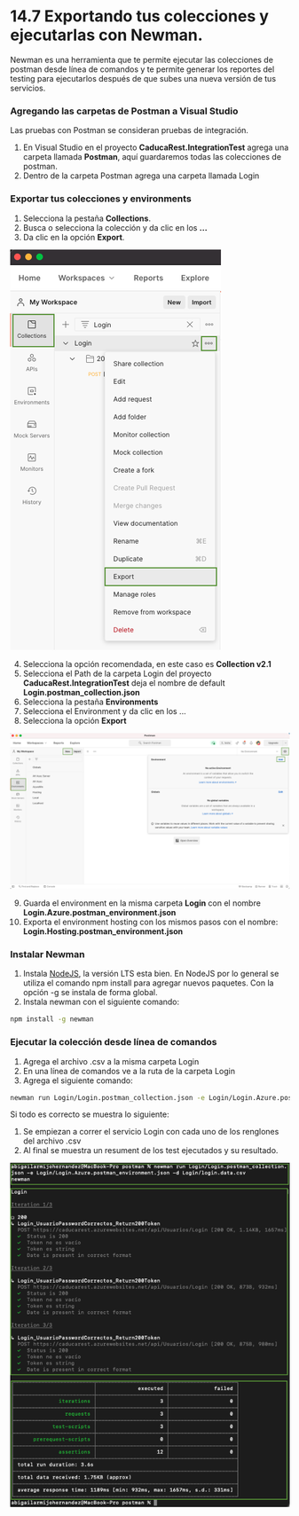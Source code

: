 # 14.7 Exportando tus colecciones y ejecutarlas con Newman.

Newman es una herramienta que te permite ejecutar las colecciones de postman desde línea de comandos y te permite generar los reportes del testing para ejecutarlos después de que subes una nueva versión de tus servicios. 

### Agregando las carpetas de Postman a Visual Studio

Las pruebas con Postman se consideran pruebas de integración.

1. En Visual Studio en el proyecto **CaducaRest.IntegrationTest** agrega una carpeta llamada **Postman**, aquí guardaremos todas las colecciones de postman.
2. Dentro de la carpeta Postman agrega una carpeta llamada Login

### Exportar tus colecciones y environments

1. Selecciona la pestaña **Collections**.
2. Busca o selecciona la colección y da clic en los **...**
3. Da clic en la opción **Export**.

![](../.gitbook/assets/image%20%28558%29.png)

4. Selecciona la opción recomendada, en este caso es **Collection v2.1**  
5. Selecciona el Path de la carpeta Login del proyecto **CaducaRest.IntegrationTest** deja el nombre de default **Login.postman\_collection.json**   
6. Selecciona la pestaña **Environments**   
7. Selecciona el Environment y da clic en los ...  
8. Selecciona la opción **Export**

![](../.gitbook/assets/image%20%28566%29.png)

9. Guarda el environment en la misma carpeta **Login** con el nombre **Login.Azure.postman\_environment.json**   
10. Exporta el environment hosting con los mismos pasos con el nombre: **Login.Hosting.postman\_environment.json** 

### Instalar Newman

1. Instala [NodeJS](https://nodejs.org/en/download/current/), la versión LTS esta bien. En NodeJS por lo general se utiliza el comando npm install para agregar nuevos paquetes. Con la opción -g se instala de forma global.
2. Instala newman con el siguiente comando:

```bash
npm install -g newman
```

### Ejecutar la colección desde línea de comandos

1. Agrega el archivo .csv a la misma carpeta Login
2. En una línea de comandos ve a la ruta de la carpeta Login
3. Agrega el siguiente comando:

```bash
newman run Login/Login.postman_collection.json -e Login/Login.Azure.postman_environment.json -d Login/login.data.csv
```

Si todo es correcto se muestra lo siguiente:

1. Se empiezan a correr el servicio Login con cada uno de los renglones del archivo .csv
2. Al final se muestra un resument de los test ejecutados y su resultado. 

![](../.gitbook/assets/image%20%28561%29.png)

